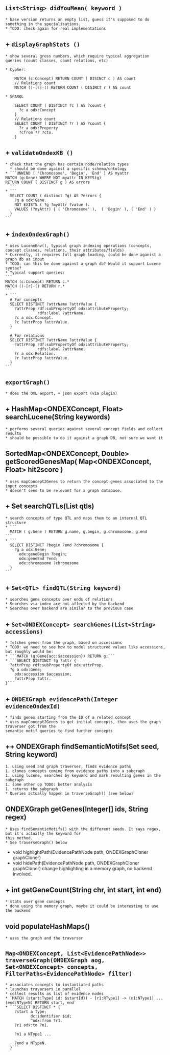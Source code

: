 ## `List<String> didYouMean( keyword )`

    * base version returns an empty list, guess it's supposed to do something in the specialisations.
    * TODO: check again for real implementations

## + `displayGraphStats ()`
    * show several gross numbers, which require typical aggregation queries (count classes, count relations, etc)
    
    * Cypher:
```// Concepts count
    MATCH (c:Concept) RETURN COUNT ( DISINCT c ) AS count
    // Relations count
    MATCH ()-[r]-() RETURN COUNT ( DISINCT r ) AS count  
```

    * SPARQL
 
``` // Concepts count
    SELECT COUNT ( DISTINCT ?c ) AS ?count {
      ?c a odx:Concept
    }
    // Relations count
    SELECT COUNT ( DISTINCT ?r ) AS ?count {
      ?r a odx:Property
      ?cfrom ?r ?cto.
    }
```    

## + `validateOndexKB ()`
    * check that the graph has certain node/relation types
      * should be done against a specific schema/ontology
    * ```UNWIND [ 'Chromosome', 'Begin', 'End' ] AS myattr
    MATCH (g:Gene) WHERE NOT myattr IN KEYS(g)
    RETURN COUNT ( DISTINCT g ) AS errors    
      ```
    * ```
      SELECT COUNT ( distinct ?g) AS ?errors {
        ?g a odx:Gene.
        NOT EXISTS ( ?g ?myAttr ?value ).
        VALUES (?myAttr) { ( 'Chromosome' ),  ( 'Begin' ), ( 'End' ) }
      }
    ```

## + `indexOndexGraph()`
    * uses LuceneEnv(), typical graph indexing operations (concepts, concept classes, relations, their attributes/fields)
    * Currently, it requires full graph loading, could be done aganist a graph db as input
    * TODO: can this be done against a graph db? Would it support Lucene syntax?
    * Typical support queries:
    ```
    MATCH (c:Concept) RETURN c.*
    MATCH ()-[r]-() RETURN r.*
    ```
    * ```
      # For concepts
      SELECT DISTINCT ?attrName ?attrValue {
        ?attrProp rdf:subPropertyOf odx:attributeProperty;
                  rdfs:label ?attrName.
        ?c a odx:Concept.
        ?c ?attrProp ?attrValue.
      }

      # For relations
      SELECT DISTINCT ?attrName ?attrValue {
        ?attrProp rdf:subPropertyOf odx:attributeProperty;
                  rdfs:label ?attrName.
        ?r a odx:Relation.
        ?r ?attrProp ?attrValue.
      }
    ```
## `exportGraph()`
    * does the OXL export, + json export (via plugin)

## + HashMap<ONDEXConcept, Float> searchLucene(String keywords)
    * performs several queries against several concept fields and collect results
    * should be possible to do it against a graph DB, not sure we want it

## SortedMap<ONDEXConcept, Double> getScoredGenesMap( Map<ONDEXConcept, Float> hit2score )
    * uses mapConcept2Genes to return the concept genes associated to the input concepts
    * doesn't seem to be relevant for a graph database.

## + Set<ONDEXConcept> searchQTLs(List<QTL> qtls)
    * search concepts of type QTL and maps them to an internal QTL structure
    * ```
      MATCH ( g:Gene ) RETURN g.name, g.begin, g.chromosome, g.end
    ```
    * ```
      SELECT DISTINCT ?begin ?end ?chromosome {
        ?g a odx:Gene;
          odx:geneBegin ?begin;
          odx:geneEnd ?end;
          odx:chromosome ?chromosome
      }
    ```
## + `Set<QTL> findQTL(String keyword)`
    * searches gene concepts over ends of relations
    * Searches via index are not affected by the backend
    * Searches over backend are similar to the previous case

## + `Set<ONDEXConcept> searchGenes(List<String> accessions)`
    * fetches genes from the graph, based on accessions
    * TODO: we need to see how to model structured values like accessions, but roughly would be:
    * ```MATCH (g:Gene{acc:$accession}) RETURN g;```
    * ```SELECT DISTINCT ?g ?attr {
      ?attrProp rdf:subPropertyOf odx:attrProp.
      ?g a odx:Gene;
        odx:accession $accession;
        ?attrProp ?attr.
    }```
## + `ONDEXGraph evidencePath(Integer evidenceOndexId)`
    * finds genes starting from the ID of a related concept
    * uses mapConcept2Genes to get initial concepts, then uses the graph traverser got from the
    semantic motif queries to find further concepts

## ++ ONDEXGraph findSemanticMotifs(Set<ONDEXConcept> seed, String keyword)
    1. using seed and graph traverser, finds evidence paths
    1. clones concepts coming from evidence paths into a subgraph
    1. using lucene, searches by keyword and mark resulting genes in the subgraph
    1. some other op TODO: better analysis
    1. returns the subgraph
    * Queries actually happen in traverseGraph() (see below)

## ONDEXGraph getGenes(Integer[] ids, String regex)
    * Uses findSemanticMotifs() with the different seeds. It says regex, but it's actually the keyword for
    this method.
    * See traverseGraph() below
  * void highlightPath(EvidencePathNode path, ONDEXGraphCloner graphCloner)
  * void hidePath(EvidencePathNode path, ONDEXGraphCloner graphCloner)
    change highlighting in a memory graph, no backend involved.

## + int getGeneCount(String chr, int start, int end)
    * stats over gene concepts
    * done using the memory graph, maybe it could be interesting to use the backend

## void populateHashMaps()
    * uses the graph and the traverser

## `Map<ONDEXConcept, List<EvidencePathNode>> traverseGraph(ONDEXGraph aog, Set<ONDEXConcept> concepts, FilterPaths<EvidencePathNode> filter)`
    * associates concepts to instantiated paths
    * launches traversers in parallel
    * collect results as list of evidence nodes
    * `MATCH (start:Type{ id: $startId}) - [r1:RType1] -> (n1:NType1) ... (end:NTypeN) RETURN start, end`
    * ```SELECT DISTINCT * {
        ?start a Type;
               dc:identifier $id;
               ^odx:from ?r1.
        ?r1 odx:to ?n1.

        ?n1 a NType1 ...

        ?end a NTypeN.
      }```
